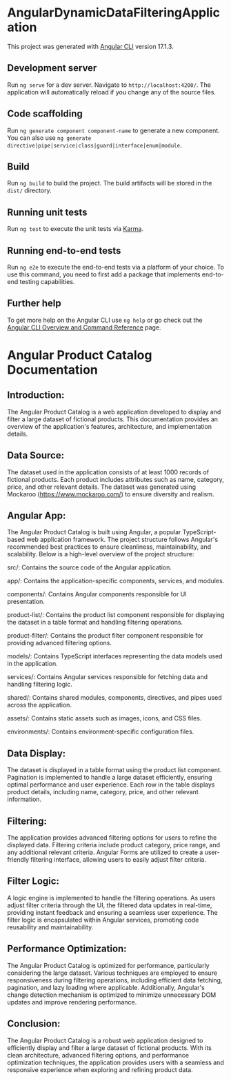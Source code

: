 # AngularDynamicDataFilteringApplication

This project was generated with [Angular CLI](https://github.com/angular/angular-cli) version 17.1.3.

## Development server

Run `ng serve` for a dev server. Navigate to `http://localhost:4200/`. The application will automatically reload if you change any of the source files.

## Code scaffolding

Run `ng generate component component-name` to generate a new component. You can also use `ng generate directive|pipe|service|class|guard|interface|enum|module`.

## Build

Run `ng build` to build the project. The build artifacts will be stored in the `dist/` directory.

## Running unit tests

Run `ng test` to execute the unit tests via [Karma](https://karma-runner.github.io).

## Running end-to-end tests

Run `ng e2e` to execute the end-to-end tests via a platform of your choice. To use this command, you need to first add a package that implements end-to-end testing capabilities.

## Further help

To get more help on the Angular CLI use `ng help` or go check out the [Angular CLI Overview and Command Reference](https://angular.io/cli) page.


# Angular Product Catalog Documentation

## Introduction:
The Angular Product Catalog is a web application developed to display and filter a large dataset of fictional products. This documentation provides an overview of the application's features, architecture, and implementation details.

## Data Source:
The dataset used in the application consists of at least 1000 records of fictional products. Each product includes attributes such as name, category, price, and other relevant details. The dataset was generated using Mockaroo (https://www.mockaroo.com/) to ensure diversity and realism.

## Angular App:
The Angular Product Catalog is built using Angular, a popular TypeScript-based web application framework. The project structure follows Angular's recommended best practices to ensure cleanliness, maintainability, and scalability. Below is a high-level overview of the project structure:

src/: Contains the source code of the Angular application.

app/: Contains the application-specific components, services, and modules.

components/: Contains Angular components responsible for UI presentation.

product-list/: Contains the product list component responsible for displaying the dataset in a table format and handling filtering operations.

product-filter/: Contains the product filter component responsible for providing advanced filtering options.

models/: Contains TypeScript interfaces representing the data models used in the application.

services/: Contains Angular services responsible for fetching data and handling filtering logic.

shared/: Contains shared modules, components, directives, and pipes used across the application.

assets/: Contains static assets such as images, icons, and CSS files.

environments/: Contains environment-specific configuration files.

## Data Display:
The dataset is displayed in a table format using the product list component. Pagination is implemented to handle a large dataset efficiently, ensuring optimal performance and user experience. Each row in the table displays product details, including name, category, price, and other relevant information.

## Filtering:
The application provides advanced filtering options for users to refine the displayed data. Filtering criteria include product category, price range, and any additional relevant criteria. Angular Forms are utilized to create a user-friendly filtering interface, allowing users to easily adjust filter criteria.

## Filter Logic:
A logic engine is implemented to handle the filtering operations. As users adjust filter criteria through the UI, the filtered data updates in real-time, providing instant feedback and ensuring a seamless user experience. The filter logic is encapsulated within Angular services, promoting code reusability and maintainability.

## Performance Optimization:
The Angular Product Catalog is optimized for performance, particularly considering the large dataset. Various techniques are employed to ensure responsiveness during filtering operations, including efficient data fetching, pagination, and lazy loading where applicable. Additionally, Angular's change detection mechanism is optimized to minimize unnecessary DOM updates and improve rendering performance.

## Conclusion:
The Angular Product Catalog is a robust web application designed to efficiently display and filter a large dataset of fictional products. With its clean architecture, advanced filtering options, and performance optimization techniques, the application provides users with a seamless and responsive experience when exploring and refining product data.




